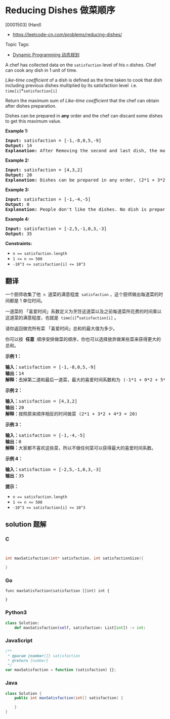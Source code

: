 # Reducing Dishes 做菜顺序

[0001503] (Hard)

- https://leetcode-cn.com/problems/reducing-dishes/

Topic Tags:

- [Dynamic Programming 动态规划](https://leetcode-cn.com/tag/dynamic-programming/)

A chef has collected data on the `satisfaction` level of his `n` dishes. Chef can cook any dish in 1 unit of time.

*Like-time coefficient* of a dish is defined as the time taken to cook that dish including previous dishes multiplied by its satisfaction level  i.e.  `time[i]`\*`satisfaction[i]`

Return the maximum sum of *Like-time coefficient* that the chef can obtain after dishes preparation.

Dishes can be prepared in **any** order and the chef can discard some dishes to get this maximum value.

**Example 1:**

<pre><strong>Input:</strong> satisfaction = [-1,-8,0,5,-9]
<strong>Output:</strong> 14
<strong>Explanation: </strong>After Removing the second and last dish, the maximum total <em>Like-time coefficient</em> will be equal to (-1*1 + 0*2 + 5*3 = 14). Each dish is prepared in one unit of time.</pre>

**Example 2:**

<pre><strong>Input:</strong> satisfaction = [4,3,2]
<strong>Output:</strong> 20
<strong>Explanation:</strong> Dishes can be prepared in any order, (2*1 + 3*2 + 4*3 = 20)
</pre>

**Example 3:**

<pre><strong>Input:</strong> satisfaction = [-1,-4,-5]
<strong>Output:</strong> 0
<strong>Explanation:</strong> People don't like the dishes. No dish is prepared.
</pre>

**Example 4:**

<pre><strong>Input:</strong> satisfaction = [-2,5,-1,0,3,-3]
<strong>Output:</strong> 35
</pre>

**Constraints:**

- `n == satisfaction.length`
- `1 <= n <= 500`
- `-10^3 <= satisfaction[i] <= 10^3`

## 翻译

一个厨师收集了他  `n`  道菜的满意程度  `satisfaction` ，这个厨师做出每道菜的时间都是 1 单位时间。

一道菜的 「喜爱时间」系数定义为烹饪这道菜以及之前每道菜所花费的时间乘以这道菜的满意程度，也就是  `time[i]`\*`satisfaction[i]` 。

请你返回做完所有菜 「喜爱时间」总和的最大值为多少。

你可以按  **任意**  顺序安排做菜的顺序，你也可以选择放弃做某些菜来获得更大的总和。

**示例 1：**

<pre><strong>输入：</strong>satisfaction = [-1,-8,0,5,-9]
<strong>输出：</strong>14
<strong>解释：</strong>去掉第二道和最后一道菜，最大的喜爱时间系数和为 (-1*1 + 0*2 + 5*3 = 14) 。每道菜都需要花费 1 单位时间完成。</pre>

**示例 2：**

<pre><strong>输入：</strong>satisfaction = [4,3,2]
<strong>输出：</strong>20
<strong>解释：</strong>按照原来顺序相反的时间做菜 (2*1 + 3*2 + 4*3 = 20)
</pre>

**示例 3：**

<pre><strong>输入：</strong>satisfaction = [-1,-4,-5]
<strong>输出：</strong>0
<strong>解释：</strong>大家都不喜欢这些菜，所以不做任何菜可以获得最大的喜爱时间系数。
</pre>

**示例 4：**

<pre><strong>输入：</strong>satisfaction = [-2,5,-1,0,3,-3]
<strong>输出：</strong>35
</pre>

**提示：**

- `n == satisfaction.length`
- `1 <= n <= 500`
- `-10^3 <= satisfaction[i] <= 10^3`

## solution 题解

### C

```c


int maxSatisfaction(int* satisfaction, int satisfactionSize){

}


```

### Go

```golang
func maxSatisfaction(satisfaction []int) int {

}
```

### Python3

```python
class Solution:
    def maxSatisfaction(self, satisfaction: List[int]) -> int:

```

### JavaScript

```javascript
/**
 * @param {number[]} satisfaction
 * @return {number}
 */
var maxSatisfaction = function (satisfaction) {};
```

### Java

```java
class Solution {
    public int maxSatisfaction(int[] satisfaction) {

    }
}
```
